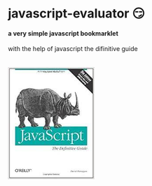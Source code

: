 # javascript-evaluator 😏                                                 
#### a very simple javascript bookmarklet 
 
with the help of javascript the difinitive guide<br/><br/><br/>
![difinitive guide](download.jpg)
